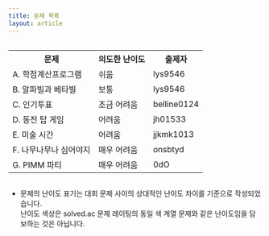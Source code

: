 ```yaml
---
title: 문제 목록
layout: article
---
```


<style>
  .easy {
    color: var(--color-rate-easy);
  }
  .normal {
    color: var(--color-rate-normal);
  }
  .little-hard {
    color: var(--color-rate-little-hard);
  }
  .hard {
    color: var(--color-rate-hard);
  }
  .insane {
    color: var(--color-rate-insane);
  }
  .table-wrapper {
    display: flex;
    width: 100%;
    justify-content: center;
  }
  .flex-box {
    display: flex;
    height: 100%;
    align-content: center;
  }
</style>

<div class="flex-box">
<div class="flex-box-inner-wrapper">
<div class="table-wrapper">
  <table class="skeleton">
    <tr class="th">
      <th scope="col">문제</th>
      <th scope="col">의도한 난이도</th>
      <th scope="col">출제자</th>
    </tr>
    <tr>
      <td>A. 학점계산프로그램</td>
      <td class="center"><span class="easy">쉬움</span></td>
      <td>lys9546</td>
    </tr>
    <tr>
      <td>B. 알파빌과 베타빌</td>
      <td class="center"><span class="normal">보통</span></td>
      <td>lys9546</td>
    </tr>
    <tr>
      <td>C. 인기투표</td>
      <td class="center"><span class="little-hard">조금 어려움</span></td>
      <td>belline0124</td>
    </tr>
    <tr>
      <td>D. 동전 탑 게임</td>
      <td class="center"><span class="hard">어려움</span></td>
      <td>jh01533</td>
    </tr>
    <tr>
      <td>E. 미술 시간</td>
      <td class="center"><span class="hard">어려움</span></td>
      <td>jjkmk1013</td>
    </tr>
    <tr>
      <td>F. 나무나무나 심어야지</td>
      <td class="center"><span class="insane">매우 어려움</span></td>
      <td>onsbtyd</td>
    </tr>
    <tr>
      <td>G. PIMM 파티</td>
      <td class="center"><span class="insane">매우 어려움</span></td>
      <td>0dO</td>
    </tr>
  </table>
</div>

<ul><li>문제의 난이도 표기는 대회 문제 사이의 상대적인 난이도 차이를 기준으로 작성되었습니다. <br />난이도 색상은 solved.ac 문제 레이팅의 동일 색 계열 문제와 같은 난이도임을 담보하는 것은 아닙니다.</li></ul>

</div>
</div>
